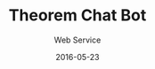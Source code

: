 ---
title: Theorem Chat Bot
subtitle: Web Service
date: 2016-05-23
description: A wrote a chat bot with a bunch of helpful features for the group chat I use with my friends.
icon: todo.svg
---